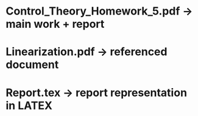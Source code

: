 # Control_Theory_Homework_5.pdf -> main work + report
# Linearization.pdf -> referenced document
# Report.tex -> report representation in LATEX
